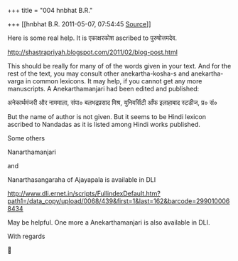 +++
title = "004 hnbhat B.R."

+++
[[hnbhat B.R.	2011-05-07, 07:54:45 [Source](https://groups.google.com/g/samskrita/c/PitQQMjW3Rc)]]



Here is some real help. It is एकाक्षरकोश ascribed to पुरुषोत्तमदेव.

  

  

<http://shastrapriyah.blogspot.com/2011/02/blog-post.html>

  

This should be really for many of of the words given in your text. And for the rest of the text, you may consult other anekartha-kosha-s and anekartha-varga in common lexicons. It may help, if you cannot get any more manuscripts. A Anekarthamanjari had been edited and published:[](http://shastrapriyah.blogspot.com/2011/02/blog-post.html)

  

अनेकार्थमंजरी और नाममाला, संपा० बलभद्रप्रसाद मिश्र, युनिवर्सिटी आँफ इलाहाबाद स्टडीज, प्र० सं०

  

But the name of author is not given. But it seems to be Hindi lexicon ascribed to Nandadas as it is listed among Hindi works published.

  

Some others

  

Nanarthamanjari

and

  

Nanarthasangaraha of Ajayapala is available in DLI

  

<http://www.dli.ernet.in/scripts/FullindexDefault.htm?path1=/data_copy/upload/0068/439&first=1&last=162&barcode=2990100068434>

  

May be helpful. One more a Anekarthamanjari is also available in DLI.

  

With regards



